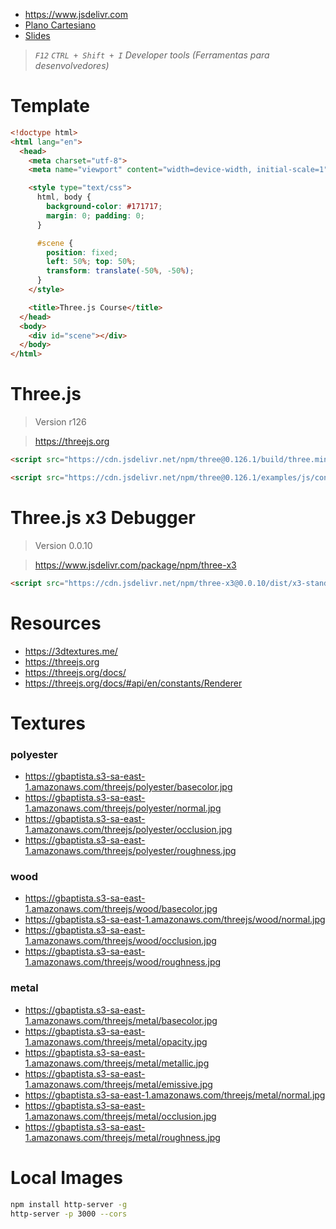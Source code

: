 - https://www.jsdelivr.com
- [Plano Cartesiano](https://docs.google.com/spreadsheets/d/1rxc3mpa22nT8J67FZjEXhGRrqJppAzVg4BV3KqowUWU/)
- [Slides](https://docs.google.com/presentation/d/1XYO1D7vJT-SoUxlKMV0i-s0u2eEfA27j6zP3-gFaLDQ/)

> _`F12` `CTRL + Shift + I` Developer tools (Ferramentas para desenvolvedores)_

# Template

```html
<!doctype html>
<html lang="en">
  <head>
    <meta charset="utf-8">
    <meta name="viewport" content="width=device-width, initial-scale=1">

    <style type="text/css">
      html, body {
        background-color: #171717;
        margin: 0; padding: 0;
      }

      #scene {
        position: fixed;
        left: 50%; top: 50%;
        transform: translate(-50%, -50%);
      }
    </style>

    <title>Three.js Course</title>
  </head>
  <body>
    <div id="scene"></div>
  </body>
</html>
```

# Three.js

> Version r126

> https://threejs.org

```html
<script src="https://cdn.jsdelivr.net/npm/three@0.126.1/build/three.min.js" integrity="sha256-RhW9lLg3YYVh/c3z+9Q8cUD5GFShsH1f7mR0lvCROpk=" crossorigin="anonymous"></script>
```

```html
<script src="https://cdn.jsdelivr.net/npm/three@0.126.1/examples/js/controls/OrbitControls.js" integrity="sha256-+ncCNttOcMopCUa47Sn26Tg06ZC2SnWoi/XikKAhnSY=" crossorigin="anonymous"></script>
```

# Three.js x3 Debugger

> Version 0.0.10

> https://www.jsdelivr.com/package/npm/three-x3

```html
<script src="https://cdn.jsdelivr.net/npm/three-x3@0.0.10/dist/x3-standalone.js" integrity="sha256-oKQUM+QPtvuvLmxpqxdxbrJAq21SZ+7hYK8WlGztXNE=" crossorigin="anonymous"></script>
```

# Resources

- https://3dtextures.me/
- https://threejs.org
- https://threejs.org/docs/
- https://threejs.org/docs/#api/en/constants/Renderer

# Textures

### polyester
- https://gbaptista.s3-sa-east-1.amazonaws.com/threejs/polyester/basecolor.jpg
- https://gbaptista.s3-sa-east-1.amazonaws.com/threejs/polyester/normal.jpg
- https://gbaptista.s3-sa-east-1.amazonaws.com/threejs/polyester/occlusion.jpg
- https://gbaptista.s3-sa-east-1.amazonaws.com/threejs/polyester/roughness.jpg

### wood
- https://gbaptista.s3-sa-east-1.amazonaws.com/threejs/wood/basecolor.jpg
- https://gbaptista.s3-sa-east-1.amazonaws.com/threejs/wood/normal.jpg
- https://gbaptista.s3-sa-east-1.amazonaws.com/threejs/wood/occlusion.jpg
- https://gbaptista.s3-sa-east-1.amazonaws.com/threejs/wood/roughness.jpg

### metal
- https://gbaptista.s3-sa-east-1.amazonaws.com/threejs/metal/basecolor.jpg
- https://gbaptista.s3-sa-east-1.amazonaws.com/threejs/metal/opacity.jpg
- https://gbaptista.s3-sa-east-1.amazonaws.com/threejs/metal/metallic.jpg
- https://gbaptista.s3-sa-east-1.amazonaws.com/threejs/metal/emissive.jpg
- https://gbaptista.s3-sa-east-1.amazonaws.com/threejs/metal/normal.jpg
- https://gbaptista.s3-sa-east-1.amazonaws.com/threejs/metal/occlusion.jpg
- https://gbaptista.s3-sa-east-1.amazonaws.com/threejs/metal/roughness.jpg


# Local Images

```sh
npm install http-server -g
http-server -p 3000 --cors
```